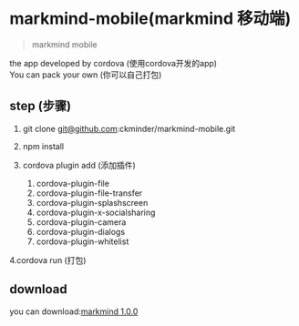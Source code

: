 # markmind-mobile(markmind 移动端)
> markmind mobile

the app developed by cordova (使用cordova开发的app)  
You can pack your own (你可以自己打包)  

## step (步骤)

1. git clone git@github.com:ckminder/markmind-mobile.git
2. npm install
3. cordova plugin add (添加插件)

    1. cordova-plugin-file
    2. cordova-plugin-file-transfer
    3. cordova-plugin-splashscreen
    4. cordova-plugin-x-socialsharing
    5. cordova-plugin-camera
    6. cordova-plugin-dialogs
    7. cordova-plugin-whitelist
    
4.cordova run  (打包)

## download

you can download:[markmind 1.0.0](https://github.com/ckminder/markmind-mobile)







